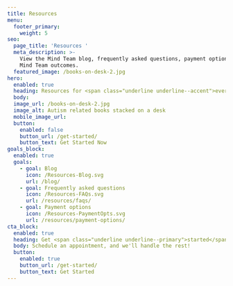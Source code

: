 ```yaml
---
title: Resources
menu:
  footer_primary:
    weight: 5
seo:
  page_title: 'Resources '
  meta_description: >-
    View the Mind Team blog, frequently asked questions, payment options and
    Mind Team outcomes.
  featured_image: /books-on-desk-2.jpg
hero:
  enabled: true
  heading: Resources for <span class="underline underline--accent">every mind</span>.
  body:
  image_url: /books-on-desk-2.jpg
  image_alt: Autism related books stacked on a desk
  mobile_image_url: 
  button:
    enabled: false
    button_url: /get-started/
    button_text: Get Started Now
goals_block:
  enabled: true
  goals:
    - goal: Blog
      icon: /Resources-Blog.svg
      url: /blog/
    - goal: Frequently asked questions
      icon: /Resources-FAQs.svg
      url: /resources/faqs/
    - goal: Payment options
      icon: /Resources-PaymentOpts.svg
      url: /resources/payment-options/
cta_block:
  enabled: true
  heading: Get <span class="underline underline--primary">started</span>.
  body: Schedule an appointment, and we'll handle the rest!
  button:
    enabled: true
    button_url: /get-started/
    button_text: Get Started
---
```

